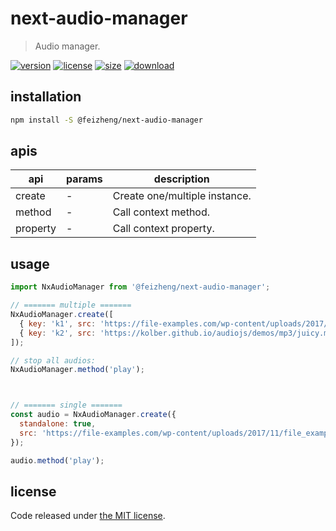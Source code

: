 # next-audio-manager
> Audio manager.

[![version][version-image]][version-url]
[![license][license-image]][license-url]
[![size][size-image]][size-url]
[![download][download-image]][download-url]

## installation
```bash
npm install -S @feizheng/next-audio-manager
```

## apis
| api      | params | description                   |
| -------- | ------ | ----------------------------- |
| create   | -      | Create one/multiple instance. |
| method   | -      | Call context method.          |
| property | -      | Call context property.        |

## usage
```js
import NxAudioManager from '@feizheng/next-audio-manager';

// ======= multiple =======
NxAudioManager.create([
  { key: 'k1', src: 'https://file-examples.com/wp-content/uploads/2017/11/file_example_MP3_700KB.mp3' },
  { key: 'k2', src: 'https://kolber.github.io/audiojs/demos/mp3/juicy.mp3' }
]);

// stop all audios:
NxAudioManager.method('play');



// ======= single =======
const audio = NxAudioManager.create({ 
  standalone: true,
  src: 'https://file-examples.com/wp-content/uploads/2017/11/file_example_MP3_700KB.mp3' 
});

audio.method('play');
```

## license
Code released under [the MIT license](https://github.com/afeiship/next-audio-manager/blob/master/LICENSE.txt).

[version-image]: https://img.shields.io/npm/v/@feizheng/next-audio-manager
[version-url]: https://npmjs.org/package/@feizheng/next-audio-manager

[license-image]: https://img.shields.io/npm/l/@feizheng/next-audio-manager
[license-url]: https://github.com/afeiship/next-audio-manager/blob/master/LICENSE.txt

[size-image]: https://img.shields.io/bundlephobia/minzip/@feizheng/next-audio-manager
[size-url]: https://github.com/afeiship/next-audio-manager/blob/master/dist/next-audio-manager.min.js

[download-image]: https://img.shields.io/npm/dm/@feizheng/next-audio-manager
[download-url]: https://www.npmjs.com/package/@feizheng/next-audio-manager
